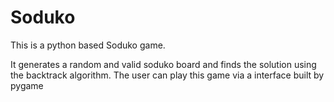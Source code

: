 # Soduko

This is a python based Soduko game. 

It generates a random and valid soduko board and finds the solution using the backtrack algorithm.
The user can play this game via a interface built by pygame
